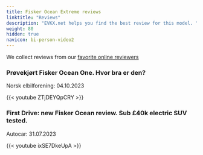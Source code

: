 ```yaml
---
title: Fisker Ocean Extreme reviews
linktitle: "Reviews"
description: "EVKX.net helps you find the best review for this model. "
weight: 80
hidden: true
navicon: bi-person-video2
---
```

We collect reviews from our [favorite online reviewers](../../../../guides/evreviewers/)

<div class="container text-center shadow p-2 pe-4 mb-5 bg-body-tertiary rounded border">
<h3>Prøvekjørt Fisker Ocean One. Hvor bra er den?</h3>
<p>Norsk elbilforening: 04.10.2023</p>

{{< youtube ZTjDEYQpCRY >}}

</div>
<div class="container text-center shadow p-2 pe-4 mb-5 bg-body-tertiary rounded border">
<h3>First Drive: new Fisker Ocean review. Sub £40k electric SUV tested.</h3>
<p>Autocar: 31.07.2023</p>

{{< youtube ixSE7DkeUpA >}}

</div>
